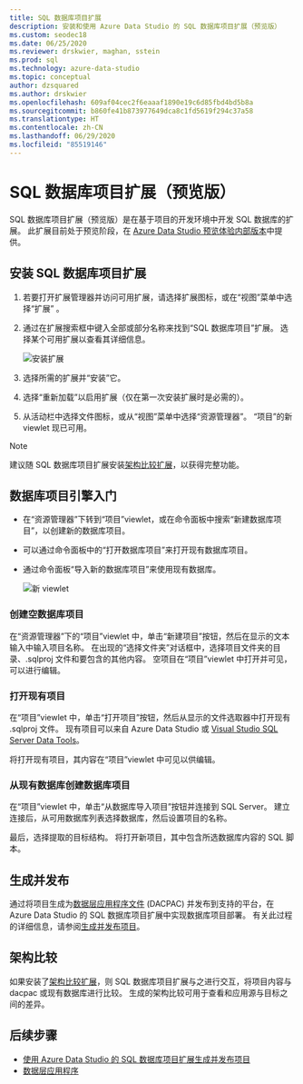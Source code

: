 ```yaml
---
title: SQL 数据库项目扩展
description: 安装和使用 Azure Data Studio 的 SQL 数据库项目扩展（预览版）
ms.custom: seodec18
ms.date: 06/25/2020
ms.reviewer: drskwier, maghan, sstein
ms.prod: sql
ms.technology: azure-data-studio
ms.topic: conceptual
author: dzsquared
ms.author: drskwier
ms.openlocfilehash: 609af04cec2f6eaaaf1890e19c6d85fbd4bd5b8a
ms.sourcegitcommit: b860fe41b873977649dca8c1fd5619f294c37a58
ms.translationtype: HT
ms.contentlocale: zh-CN
ms.lasthandoff: 06/29/2020
ms.locfileid: "85519146"
---
```

# <a name="sql-database-projects-extension-preview"></a>SQL 数据库项目扩展（预览版）

SQL 数据库项目扩展（预览版）是在基于项目的开发环境中开发 SQL 数据库的扩展。 此扩展目前处于预览阶段，在 [Azure Data Studio 预览体验内部版本](https://github.com/microsoft/azuredatastudio#try-out-the-latest-insiders-build-from-main)中提供。


## <a name="install-the-sql-database-projects-extension"></a>安装 SQL 数据库项目扩展

1. 若要打开扩展管理器并访问可用扩展，请选择扩展图标，或在“视图”菜单中选择“扩展” 。
2. 通过在扩展搜索框中键入全部或部分名称来找到“SQL 数据库项目”扩展。 选择某个可用扩展以查看其详细信息。

   ![安装扩展](media/extensions/sql-database-projects-extension/install-database-projects.png)

3. 选择所需的扩展并“安装”它。
4. 选择“重新加载”以启用扩展（仅在第一次安装扩展时是必需的）。
5.  从活动栏中选择文件图标，或从“视图”菜单中选择“资源管理器”。 “项目”的新 viewlet 现已可用。

   > [!NOTE]
   > 建议随 SQL 数据库项目扩展安装[架构比较扩展](schema-compare-extension.md)，以获得完整功能。

## <a name="getting-started-with-database-projects"></a>数据库项目引擎入门

*  在“资源管理器”下转到“项目”viewlet，或在命令面板中搜索“新建数据库项目”，以创建新的数据库项目。
* 可以通过命令面板中的“打开数据库项目”来打开现有数据库项目。
* 通过命令面板“导入新的数据库项目”来使用现有数据库。

   ![新 viewlet](media/extensions/sql-database-projects-extension/projects-viewlet.png)


### <a name="create-an-empty-database-project"></a>创建空数据库项目

   在“资源管理器”下的“项目”viewlet 中，单击“新建项目”按钮，然后在显示的文本输入中输入项目名称。  在出现的“选择文件夹”对话框中，选择项目文件夹的目录、.sqlproj 文件和要包含的其他内容。
空项目在“项目”viewlet 中打开并可见，可以进行编辑。

### <a name="open-an-existing-project"></a>打开现有项目

 在“项目”viewlet 中，单击“打开项目”按钮，然后从显示的文件选取器中打开现有 .sqlproj 文件。 现有项目可以来自 Azure Data Studio 或 [Visual Studio SQL Server Data Tools](../ssdt/sql-server-data-tools.md)。

将打开现有项目，其内容在“项目”viewlet 中可见以供编辑。

### <a name="create-a-database-project-from-an-existing-database"></a>从现有数据库创建数据库项目

 在“项目”viewlet 中，单击“从数据库导入项目”按钮并连接到 SQL Server。  建立连接后，从可用数据库列表选择数据库，然后设置项目的名称。

最后，选择提取的目标结构。  将打开新项目，其中包含所选数据库内容的 SQL 脚本。

## <a name="build-and-publish"></a>生成并发布

通过将项目生成为[数据层应用程序文件](../relational-databases/data-tier-applications/data-tier-applications.md) (DACPAC) 并发布到支持的平台，在 Azure Data Studio 的 SQL 数据库项目扩展中实现数据库项目部署。 有关此过程的详细信息，请参阅[生成并发布项目](sql-database-project-extension-build.md)。

## <a name="schema-compare"></a>架构比较
如果安装了[架构比较扩展](schema-compare-extension.md)，则 SQL 数据库项目扩展与之进行交互，将项目内容与 dacpac 或现有数据库进行比较。  生成的架构比较可用于查看和应用源与目标之间的差异。

## <a name="next-steps"></a>后续步骤

- [使用 Azure Data Studio 的 SQL 数据库项目扩展生成并发布项目](sql-database-project-extension-build.md)
- [数据层应用程序](../relational-databases/data-tier-applications/data-tier-applications.md)